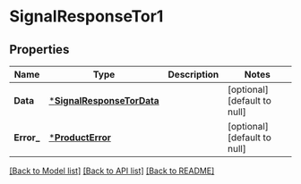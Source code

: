 # SignalResponseTor1

## Properties
Name | Type | Description | Notes
------------ | ------------- | ------------- | -------------
**Data** | [***SignalResponseTorData**](SignalResponseTor_data.md) |  | [optional] [default to null]
**Error_** | [***ProductError**](ProductError.md) |  | [optional] [default to null]

[[Back to Model list]](../README.md#documentation-for-models) [[Back to API list]](../README.md#documentation-for-api-endpoints) [[Back to README]](../README.md)

